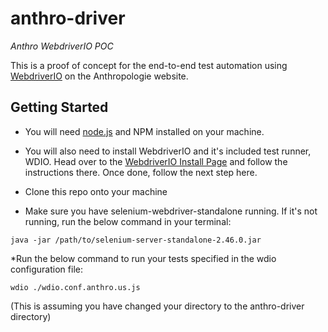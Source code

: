 # anthro-driver
*Anthro WebdriverIO POC*

This is a proof of concept for the end-to-end test automation using [WebdriverIO] on the Anthropologie website. 

## Getting Started

* You will need [node.js] and NPM installed on your machine.

* You will also need to install WebdriverIO and it's included test runner, WDIO. Head over to the [WebdriverIO Install Page] and follow the instructions there. Once done, follow the next step here.

* Clone this repo onto your machine

* Make sure you have selenium-webdriver-standalone running. If it's not running, run the below command in your terminal:

`java -jar /path/to/selenium-server-standalone-2.46.0.jar`

*Run the below command to run your tests specified in the wdio configuration file:

`wdio ./wdio.conf.anthro.us.js` 

(This is assuming you have changed your directory to the anthro-driver directory)

[WebdriverIO]: <http://webdriver.io/>
[WebdriverIO Install Page]: <http://webdriver.io/guide/getstarted/install.html>
[node.js]: <http://nodejs.org/>
